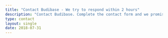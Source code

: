 ```yaml
---
title: "Contact Budibase - We try to respond within 2 hours"
description: "Contact Budibase. Complete the contact form and we promise to respond as soon as possible."
type: contact
layout: single
date: 2018-07-31
---
```


